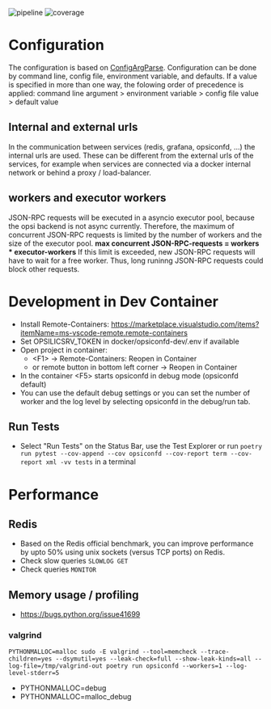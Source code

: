 ![pipeline](https://gitlab.uib.gmbh/uib/opsiconfd/badges/devel/pipeline.svg)
![coverage](https://gitlab.uib.gmbh/uib/opsiconfd/badges/devel/coverage.svg)
# Configuration

The configuration is based on [ConfigArgParse](https://pypi.org/project/ConfigArgParse/).
Configuration can be done by command line, config file, environment variable, and defaults.
If a value is specified in more than one way, the folowing order of precedence is applied:
command line argument > environment variable > config file value > default value

## Internal and external urls
In the communication between services (redis, grafana, opsiconfd, ...) the internal urls are used.
These can be different from the external urls of the services, for example when services are connected via a docker internal network or behind a proxy / load-balancer.

## workers and executor workers
JSON-RPC requests will be executed in a asyncio executor pool, because the opsi backend is not async currently.
Therefore, the maximum of concurrent JSON-RPC requests is limited by the number of workers and the size of the executor pool.
**max concurrent JSON-RPC-requests = workers * executor-workers**
If this limit is exceeded, new JSON-RPC requests will have to wait for a free worker.
Thus, long runinng JSON-RPC requests could block other requests.

# Development in Dev Container
* Install Remote-Containers: https://marketplace.visualstudio.com/items?itemName=ms-vscode-remote.remote-containers
* Set OPSILICSRV_TOKEN in docker/opsiconfd-dev/.env if available
* Open project in container:
	* \<F1\> -> Remote-Containers: Reopen in Container
	* or remote button in bottom left corner -> Reopen in Container
* In the container \<F5\> starts opsiconfd in debug mode (opsiconfd default)
* You can use the default debug settings or you can set the number of worker and the log level by selecting opsiconfd in the debug/run tab.

## Run Tests
* Select "Run Tests" on the Status Bar, use the Test Explorer or run `poetry run pytest --cov-append --cov opsiconfd --cov-report term --cov-report xml -vv tests` in a terminal


# Performance
## Redis
* Based on the Redis official benchmark, you can improve performance by upto 50% using unix sockets (versus TCP ports) on Redis.
* Check slow queries `SLOWLOG GET`
* Check queries `MONITOR`

## Memory usage / profiling
* https://bugs.python.org/issue41699

### valgrind
```
PYTHONMALLOC=malloc sudo -E valgrind --tool=memcheck --trace-children=yes --dsymutil=yes --leak-check=full --show-leak-kinds=all --log-file=/tmp/valgrind-out poetry run opsiconfd --workers=1 --log-level-stderr=5
```
* PYTHONMALLOC=debug
* PYTHONMALLOC=malloc_debug
